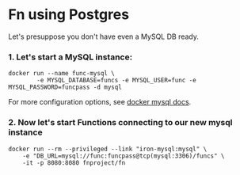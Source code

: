 # Fn using Postgres

Let's presuppose you don't have even a MySQL DB ready.

### 1. Let's start a MySQL instance:

```
docker run --name func-mysql \
        -e MYSQL_DATABASE=funcs -e MYSQL_USER=func -e MYSQL_PASSWORD=funcpass -d mysql
```

For more configuration options, see [docker mysql docs](https://hub.docker.com/_/mysql/).

### 2. Now let's start Functions connecting to our new mysql instance

```
docker run --rm --privileged --link "iron-mysql:mysql" \
    -e "DB_URL=mysql://func:funcpass@tcp(mysql:3306)/funcs" \
    -it -p 8080:8080 fnproject/fn
```
